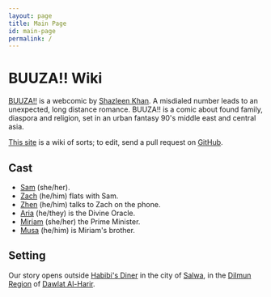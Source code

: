```yaml
---
layout: page
title: Main Page
id: main-page
permalink: /
---
```


# BUUZA!! Wiki

[BUUZA!!](https://tapas.io/series/BUUZA/info) is a webcomic by [Shazleen Khan](https://linktr.ee/neonlanterns.jpeg). A misdialed number leads to an unexpected, long distance romance. BUUZA!! is a comic about found family, diaspora and religion, set in an urban fantasy 90's middle east and central asia.

[This site](https://ifcoltransg.github.io/buuza-wiki/) is a wiki of sorts; to edit, send a pull request on [GitHub](https://github.com/IFcoltransG/buuza-wiki).
## Cast
- [Sam](sam) (she/her).
- [Zach](zach) (he/him) flats with Sam.
- [Zhen](zhen) (he/him) talks to Zach on the phone.
- [Aria](aria) (he/they) is the Divine Oracle.
- [Miriam](miriam) (she/her) the Prime Minister.
- [Musa](musa) (he/him) is Miriam's brother.

## Setting
Our story opens outside [Habibi's Diner](habibis) in the city of [Salwa](salwa), in the [Dilmun Region](dilmun) of [Dawlat Al-Harir](dawlat-al-harir).
